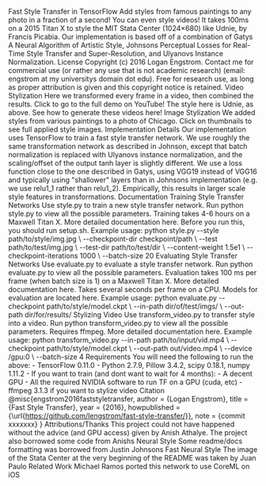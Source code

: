 Fast Style Transfer in TensorFlow Add styles from famous paintings to any photo in a fraction of a second! You can even style videos! It takes 100ms on a 2015 Titan X to style the MIT Stata Center (1024×680) like Udnie, by Francis Picabia. Our implementation is based off of a combination of Gatys A Neural Algorithm of Artistic Style, Johnsons Perceptual Losses for Real-Time Style Transfer and Super-Resolution, and Ulyanovs Instance Normalization. License Copyright (c) 2016 Logan Engstrom. Contact me for commercial use (or rather any use that is not academic research) (email: engstrom at my universitys domain dot edu). Free for research use, as long as proper attribution is given and this copyright notice is retained. Video Stylization Here we transformed every frame in a video, then combined the results. Click to go to the full demo on YouTube! The style here is Udnie, as above. See how to generate these videos here! Image Stylization We added styles from various paintings to a photo of Chicago. Click on thumbnails to see full applied style images. Implementation Details Our implementation uses TensorFlow to train a fast style transfer network. We use roughly the same transformation network as described in Johnson, except that batch normalization is replaced with Ulyanovs instance normalization, and the scaling/offset of the output tanh layer is slightly different. We use a loss function close to the one described in Gatys, using VGG19 instead of VGG16 and typically using "shallower" layers than in Johnsons implementation (e.g. we use relu1_1 rather than relu1_2). Empirically, this results in larger scale style features in transformations. Documentation Training Style Transfer Networks Use style.py to train a new style transfer network. Run python style.py to view all the possible parameters. Training takes 4-6 hours on a Maxwell Titan X. More detailed documentation here. Before you run this, you should run setup.sh. Example usage: python style.py --style path/to/style/img.jpg \ --checkpoint-dir checkpoint/path \ --test path/to/test/img.jpg \ --test-dir path/to/test/dir \ --content-weight 1.5e1 \ --checkpoint-iterations 1000 \ --batch-size 20 Evaluating Style Transfer Networks Use evaluate.py to evaluate a style transfer network. Run python evaluate.py to view all the possible parameters. Evaluation takes 100 ms per frame (when batch size is 1) on a Maxwell Titan X. More detailed documentation here. Takes several seconds per frame on a CPU. Models for evaluation are located here. Example usage: python evaluate.py --checkpoint path/to/style/model.ckpt \ --in-path dir/of/test/imgs/ \ --out-path dir/for/results/ Stylizing Video Use transform_video.py to transfer style into a video. Run python transform_video.py to view all the possible parameters. Requires ffmpeg. More detailed documentation here. Example usage: python transform_video.py --in-path path/to/input/vid.mp4 \ --checkpoint path/to/style/model.ckpt \ --out-path out/video.mp4 \ --device /gpu:0 \ --batch-size 4 Requirements You will need the following to run the above: - TensorFlow 0.11.0 - Python 2.7.9, Pillow 3.4.2, scipy 0.18.1, numpy 1.11.2 - If you want to train (and dont want to wait for 4 months): - A decent GPU - All the required NVIDIA software to run TF on a GPU (cuda, etc) - ffmpeg 3.1.3 if you want to stylize video Citation @misc{engstrom2016faststyletransfer, author = {Logan Engstrom}, title = {Fast Style Transfer}, year = {2016}, howpublished = {\url{https://github.com/lengstrom/fast-style-transfer/}}, note = {commit xxxxxxx} } Attributions/Thanks This project could not have happened without the advice (and GPU access) given by Anish Athalye. The project also borrowed some code from Anishs Neural Style Some readme/docs formatting was borrowed from Justin Johnsons Fast Neural Style The image of the Stata Center at the very beginning of the README was taken by Juan Paulo Related Work Michael Ramos ported this network to use CoreML on iOS
